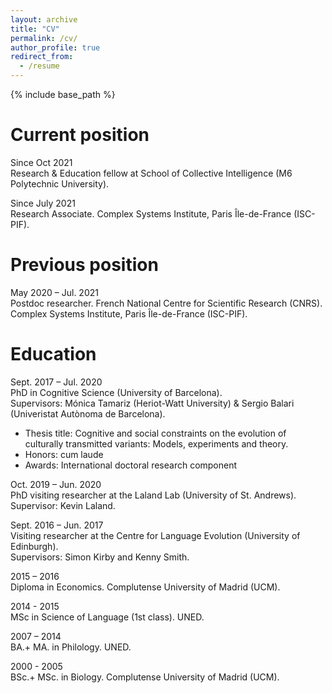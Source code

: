 ```yaml
---
layout: archive
title: "CV"
permalink: /cv/
author_profile: true
redirect_from:
  - /resume
---
```


{% include base_path %}

Current position
======

Since Oct 2021 \
Research & Education fellow at School of Collective Intelligence (M6 Polytechnic University).

Since July 2021	\
Research Associate. Complex Systems Institute, Paris Île-de-France (ISC-PIF).

Previous position
======

May 2020 – Jul. 2021	\
Postdoc researcher. French National Centre for Scientific Research (CNRS). Complex Systems Institute, Paris Île-de-France (ISC-PIF).

Education
======

Sept. 2017 – Jul. 2020	\
PhD in Cognitive Science (University of Barcelona). \
Supervisors: Mónica Tamariz (Heriot-Watt University) & Sergio Balari (Univeristat Autònoma de Barcelona).  
* Thesis title: Cognitive and social constraints on the evolution of culturally transmitted variants: Models, experiments and theory.
* Honors: cum laude  
* Awards: International doctoral research component

<!-- 2022 – in progress.	MSc. Computational and Mathematical Engineering (Universitat Oberta
de Catalunya). -->

Oct. 2019 – Jun. 2020		\
PhD visiting researcher at the Laland Lab (University of St. Andrews). \
Supervisor: Kevin Laland.

Sept. 2016 – Jun. 2017	\
Visiting researcher at the Centre for Language Evolution (University of Edinburgh). \
Supervisors: Simon Kirby and Kenny Smith.

2015 – 2016		\
Diploma in Economics. Complutense University of Madrid (UCM).

2014 - 2015	\
MSc in Science of Language (1st class). UNED.

2007 – 2014	\
BA.+ MA. in Philology. UNED.

2000 - 2005		\
BSc.+ MSc. in Biology. Complutense University of Madrid (UCM).

